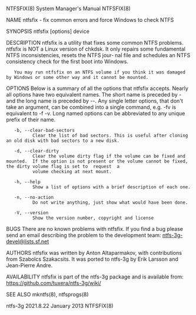 NTFSFIX(8)                                                                        System Manager's Manual                                                                       NTFSFIX(8)

NAME
       ntfsfix - fix common errors and force Windows to check NTFS

SYNOPSIS
       ntfsfix [options] device

DESCRIPTION
       ntfsfix is a utility that fixes some common NTFS problems.  ntfsfix is NOT a Linux version of chkdsk.  It only repairs some fundamental NTFS inconsistencies, resets the NTFS jour‐
       nal file and schedules an NTFS consistency check for the first boot into Windows.

       You may run ntfsfix on an NTFS volume if you think it was damaged by Windows or some other way and it cannot be mounted.

OPTIONS
       Below is a summary of all the options that ntfsfix accepts.  Nearly all options have two equivalent names.  The short name is preceded by - and the long name is  preceded  by  --.
       Any  single  letter  options,  that  don't take an argument, can be combined into a single command, e.g.  -fv is equivalent to -f -v.  Long named options can be abbreviated to any
       unique prefix of their name.

       -b, --clear-bad-sectors
              Clear the list of bad sectors. This is useful after cloning an old disk with bad sectors to a new disk.

       -d, --clear-dirty
              Clear the volume dirty flag if the volume can be fixed and mounted.  If the option is not present or the volume cannot be fixed, the dirty volume flag is set to  request  a
              volume checking at next mount.

       -h, --help
              Show a list of options with a brief description of each one.

       -n, --no-action
              Do not write anything, just show what would have been done.

       -V, --version
              Show the version number, copyright and license

BUGS
       There are no known problems with ntfsfix.  If you find a bug please send an email describing the problem to the development team:
       ntfs-3g-devel@lists.sf.net

AUTHORS
       ntfsfix was written by Anton Altaparmakov, with contributions from Szabolcs Szakacsits.  It was ported to ntfs-3g by Erik Larsson and Jean-Pierre Andre.

AVAILABILITY
       ntfsfix is part of the ntfs-3g package and is available from:
       https://github.com/tuxera/ntfs-3g/wiki/

SEE ALSO
       mkntfs(8), ntfsprogs(8)

ntfs-3g 2021.8.22                                                                      January 2013                                                                             NTFSFIX(8)
